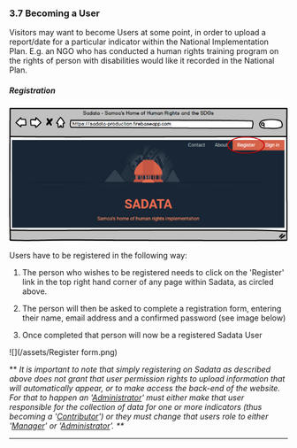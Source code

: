 ### 3.7 Becoming a User

Visitors may want to become Users at some point, in order to upload a report/date for a particular indicator within the National Implementation Plan. E.g. an NGO who has conducted a human rights training program on the rights of person with disabilities would like it recorded in the National Plan.

##### Registration

![](/assets/Registration.png)

Users have to be registered in the following way:

1. The person who wishes to be registered needs to click on the 'Register' link in the top right hand corner of any page within Sadata, as circled above. 
2. The person will then be asked to complete a registration form, entering their name, email address and a confirmed password \(see image below\)

3. Once completed that person will now be a registered Sadata User

![](/assets/Register form.png)

\*\* _It is important to note that simply registering on Sadata as described above does not grant that user permission rights to upload information that will automatically appear, or to make access the back-end of the website. For that to happen an '_[_Administrator_](#administrators)_'  must either make that user responsible for the collection of data for one or more indicators \(thus becoming a '_[_Contributor_](#contributors)_'\) or they must change that users role to either '_[_Manager_](#managers)_' or '_[_Administrator_](#administrators)_'. \*\*_

---




